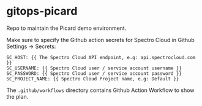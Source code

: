 # gitops-picard

Repo to maintain the Picard demo environment.

Make sure to specify the Github action secrets for Spectro Cloud in Github Settings -> Secrets:

    SC_HOST: {{ The Spectro Cloud API endpoint, e.g: api.spectrocloud.com }}
    SC_USERNAME: {{ Spectro Cloud user / service account username }}
    SC_PASSWORD: {{ Spectro Cloud user / service account password }}
    SC_PROJECT_NAME: {{ Spectro Cloud Project name, e.g: Default }}

The `.github/workflows` directory contains Github Action Workflow to show the plan.
